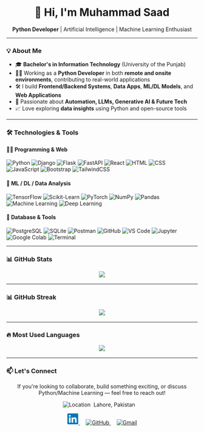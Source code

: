 <h1 align="center">👋 Hi, I'm Muhammad Saad</h1>

<p align="center">
  <strong>Python Developer</strong> | Artificial Intelligence | Machine Learning Enthusiast  
</p>

---

### 💡 About Me

- 🎓 **Bachelor's in Information Technology** (University of the Punjab)
- 👨‍💻 Working as a **Python Developer** in both **remote and onsite environments**, contributing to real-world applications
- 🛠️ I build **Frontend/Backend Systems**, **Data Apps**, **ML/DL Models**, and **Web Applications**
- 🤖 Passionate about **Automation, LLMs, Generative AI & Future Tech**
- 📈 Love exploring **data insights** using Python and open-source tools
  
---

### 🛠️ Technologies & Tools

#### 👨‍💻 Programming & Web
![Python](https://img.shields.io/badge/-Python-3776AB?style=flat&logo=python&logoColor=white)
![Django](https://img.shields.io/badge/-Django-092E20?style=flat&logo=django)
![Flask](https://img.shields.io/badge/-Flask-000000?style=flat&logo=flask)
![FastAPI](https://img.shields.io/badge/-FastAPI-005571?style=flat&logo=fastapi)
![React](https://img.shields.io/badge/-React-61DAFB?style=flat&logo=react)
![HTML](https://img.shields.io/badge/-HTML5-E34F26?style=flat&logo=html5&logoColor=white)
![CSS](https://img.shields.io/badge/-CSS3-1572B6?style=flat&logo=css3)
![JavaScript](https://img.shields.io/badge/-JavaScript-F7DF1E?style=flat&logo=javascript&logoColor=black)
![Bootstrap](https://img.shields.io/badge/-Bootstrap-563D7C?style=flat&logo=bootstrap)
![TailwindCSS](https://img.shields.io/badge/-TailwindCSS-38B2AC?style=flat&logo=tailwind-css)

#### 🧪 ML / DL / Data Analysis
![TensorFlow](https://img.shields.io/badge/-TensorFlow-FF6F00?style=flat&logo=tensorflow)
![Scikit-Learn](https://img.shields.io/badge/-Scikit%20Learn-F7931E?style=flat&logo=scikit-learn)
![PyTorch](https://img.shields.io/badge/-PyTorch-EE4C2C?style=flat&logo=pytorch)
![NumPy](https://img.shields.io/badge/-NumPy-013243?style=flat&logo=numpy)
![Pandas](https://img.shields.io/badge/-Pandas-150458?style=flat&logo=pandas)
![Machine Learning](https://img.shields.io/badge/-Machine%20Learning-blue?style=flat)
![Deep Learning](https://img.shields.io/badge/-Deep%20Learning-purple?style=flat)

#### 💾 Database & Tools
![PostgreSQL](https://img.shields.io/badge/-PostgreSQL-336791?style=flat&logo=postgresql&logoColor=white)
![SQLite](https://img.shields.io/badge/-SQLite-003B57?style=flat&logo=sqlite)
![Postman](https://img.shields.io/badge/-Postman-FF6C37?style=flat&logo=postman)
![GitHub](https://img.shields.io/badge/-GitHub-181717?style=flat&logo=github)
![VS Code](https://img.shields.io/badge/-VS%20Code-007ACC?style=flat&logo=visual-studio-code)
![Jupyter](https://img.shields.io/badge/-Jupyter-F37626?style=flat&logo=jupyter&logoColor=white)
![Google Colab](https://img.shields.io/badge/-Google%20Colab-F9AB00?style=flat&logo=googlecolab&logoColor=black)
![Terminal](https://img.shields.io/badge/-Terminal-000000?style=flat&logo=gnubash&logoColor=white)

---

### 📊 GitHub Stats

<p align="center">
  <img src="https://github-readme-stats.vercel.app/api?username=MuhammadSaad92&show_icons=true&theme=radical&hide=stars&card_width=360" width="48%" />
</p>

---

### 📊 GitHub Streak
<p align="center">
  <img src="https://github-readme-streak-stats.herokuapp.com/?user=MuhammadSaad92&theme=radical&card_width=360" width="48%" />
</p>

---
### 🔥 Most Used Languages

<p align="center">
  <img src="https://github-readme-stats.vercel.app/api/top-langs/?username=MuhammadSaad92&layout=compact&theme=radical" width="45%" />
</p>

---

### 📫 Let's Connect

<p align="center">
  If you're looking to collaborate, build something exciting, or discuss Python/Machine Learning — feel free to reach out!
</p>

<p align="center">
  <img src="https://cdn-icons-png.flaticon.com/512/684/684908.png" alt="Location" width="20" />
  &nbsp;Lahore, Pakistan &nbsp;&nbsp;&nbsp;
</p>

<p align="center">
  <a href="https://linkedin.com/in/muhammad-saad-92ra" target="_blank">
    <img src="https://raw.githubusercontent.com/devicons/devicon/master/icons/linkedin/linkedin-original.svg" alt="LinkedIn" width="30" />
  </a>
  &nbsp;&nbsp;&nbsp;
  <a href="https://github.com/MuhammadSaad92" target="_blank">
    <img src="https://cdn-icons-png.flaticon.com/512/733/733553.png" alt="GitHub" width="30" />
  </a>
  &nbsp;&nbsp;&nbsp;
   <a href="mailto:muhammadsaadi92.786@gmail.com">
    <img src="https://cdn-icons-png.flaticon.com/512/5968/5968534.png" alt="Gmail" width="30" />
  </a>
</p>



